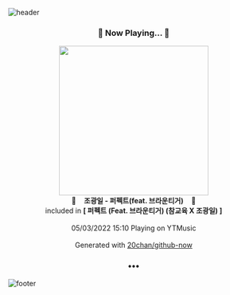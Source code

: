 ![header](https://capsule-render.vercel.app/api?type=wave&height=170&section=header&text=Hi.%20I'm%20SHIFT&fontColor=090707&fontAlignX=45&fontAlignY=65&fontSize=100)

<h3 align="center">🎵 Now Playing... 🎵</h3>
<p align="center">
  <a href="https://music.youtube.com/watch?v=auSCvd6Q7uA">
    <img width="300" src="https://lh3.googleusercontent.com/D-jutzRHwxuO-rT4uPH0QzArjqO7Q65IaECgLzR0C8hyHCmjDetylzn2jfjGIPq28lIr6-ajGFn-d5U">
  </a>
  <br>
  🎵&nbsp&nbsp&nbsp <b>조광일 - 퍼펙트(feat. 브라운티거)</b> &nbsp&nbsp&nbsp🎵
  <br>
  included in <b>[ 퍼펙트 (Feat. 브라운티거) (참교육 X 조광일) ]</b>
  
  <br />
  <br />
  05/03/2022 15:10 Playing on YTMusic
  <br />
  <br />
  Generated with <a href="https://github.com/20chan/github-now">20chan/github-now</a>
</p>

<h3 align="center">•••</h3>

![footer](https://capsule-render.vercel.app/api?type=wave&height=150&section=footer)
